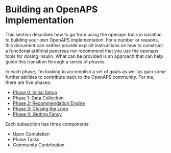 # Building an OpenAPS Implementation

This section describes how to go from using the openaps tools in isolation to building your own OpenAPS implementation. For a number or reasons, this document can neither provide explicit instructions on how to construct a functional artificial pancreas nor recommend that you use the openaps tools for dosing insulin. What can be provided is an approach that can help guide this transition through a series of phases. 

In each phase, I'm looking to accomplish a set of goals as well as gain some further abilities to contribute back to the OpenAPS community. For me, there are five phases:


* [Phase 0: Initial Setup](Building-a-system/initial-setup.md)
* [Phase 1: Data Collection](Building-a-system/data-collection.md)
* [Phase 2: Recommendation Engine](Building-a-system/recommendation-engine.md)
* [Phase 3: Closing the Loop](Building-a-system/closing-the-loop.md)
* [Phase 4: Getting Fancy](Building-a-system/getting-fancy.md)

Each subsection has three components:
* Upon Completion
* Phase Tasks
* Community Contribution

